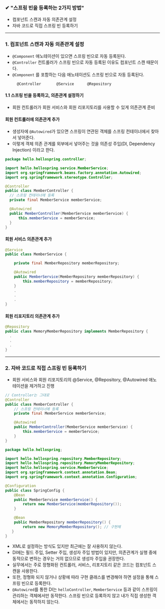 ### ✔ "스프링 빈을 등록하는 2가지 방법"
  - 컴포넌트 스캔과 자동 의존관계 설정
  - 자바 코드로 직접 스프링 빈 등록하기

- - -
### 1. 컴포넌트 스캔과 자동 의존관계 설정
  - `@Component` 애노테이션이 있으면 스프링 빈으로 자동 등록된다.
  - `@Controller` 컨트롤러가 스프링 빈으로 자동 등록된 이유도 컴포넌트 스캔 때문이다.
  - `@Component` 를 포함하는 다음 애노테이션도 스프링 빈으로 자동 등록된다.
    ```
      @Controller       @Service      @Repository
    ```
#### 1.1 스프링 빈을 등록하고, 의존관계 설정하기
  - 회원 컨트롤러가 회원 서비스와 회원 리포지토리를 사용할 수 있게 의존관계 준비
#### 회원 컨트롤러에 의존관계 추가 
  - 생성자에 `@Autowired`가 있으면 스프링이 연관된 객체를 스프링 컨테이너에서 찾아서 넣어준다.
  - 이렇게 객체 의존 관계를 외부에서 넣어주는 것을 의존성 주입(DI, Dependency Injection) 이라고 한다.
  ````java
package hello.hellospring.controller;

import hello.hellospring.service.MemberService;
import org.springframework.beans.factory.annotation.Autowired;
import org.springframework.stereotype.Controller;

@Controller
public class MemberController {
    // 스프링 컨테이너에 등록
    private final MemberService memberService;

    @Autowired
    public MemberController(MemberService memberService) {
        this.memberService = memberService;
    }
}

  ````
  
#### 회원 서비스 의존관계 추가
````java
@Service
public class MemberService {

    private final MemberRepository memberRepository;

    @Autowired
    public MemberService(MemberRepository memberRepository) {
        this.memberRepository = memberRepository;
    }
    .
    .
    .
}

````

#### 회원 리포지토리 의존관계 추가
````java
@Repository
public class MemoryMemberRepository implements MemberRepository {
  .
  .
  .
}

````

- - -
### 2. 자바 코드로 직접 스프링 빈 등록하기
  - 회원 서비스와 회원 리포지토리의 @Service, @Repository, @Autowired 애노테이션을 제거하고 진행
  ````java
  // Controller는 그대로
  @Controller
  public class MemberController {
      // 스프링 컨테이너에 등록
      private final MemberService memberService;

      @Autowired
      public MemberController(MemberService memberService) {
          this.memberService = memberService;
      }
  }
  
  ````
  ````java
  package hello.hellospring;

  import hello.hellospring.repository.MemberRepository;
  import hello.hellospring.repository.MemoryMemberRepository;
  import hello.hellospring.service.MemberService;
  import org.springframework.context.annotation.Bean;
  import org.springframework.context.annotation.Configuration;

  @Configuration
  public class SpringConfig {
      @Bean
      public MemberService memberService() {
          return new MemberService(memberRepository());
      }

      @Bean
      public MemberRepository memberRepository() {
          return new MemoryMemberRepository(); // 구현체
     }
  }

  
  ````
  - XML로 설정하는 방식도 있지만 최근에는 잘 사용하지 않는다.
  - DI에는 필드 주입, Setter 주입, 생성자 주입 방법이 있지만, 의존관계가 실행 중에 동적으로 변하는 경우는 거의 없으므로 생성자 주입을 권장한다.
  - 실무에서는 주로 정형화된 컨트롤러, 서비스, 리포지토리 같은 코드는 컴포넌트 스캔을 사용한다. 
  - 또한, 정형화 되지 않거나 상황에 따라 구현 클래스를 변경해야 하면 설정을 통해 스프링 빈으로 등록한다.
  - `@Autowired`를 통한 DI는 `helloController`, `MemberService` 등과 같이 스프링이 관리하는 객체에서만 동작한다. 스프링 빈으로 등록하지 않고 내가 직접 생성한 객체에서는 동작하지 않는다.


